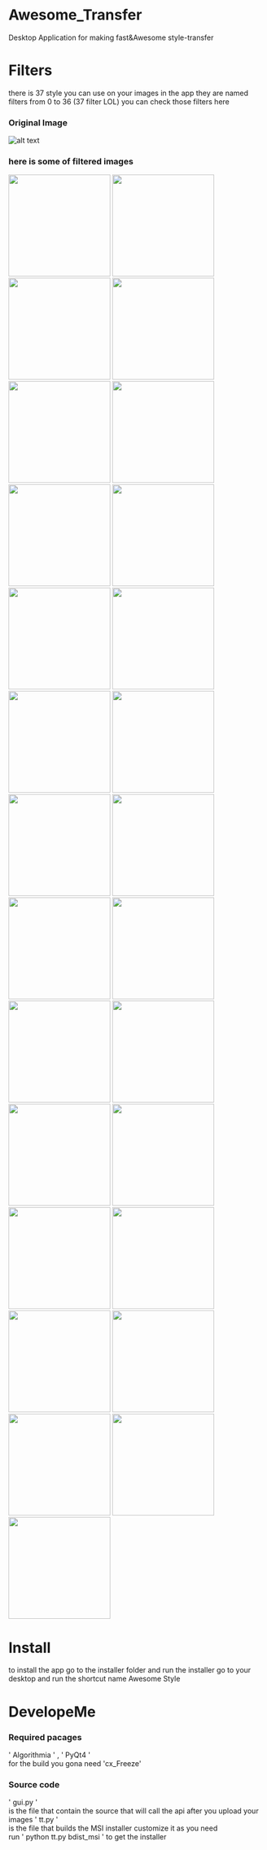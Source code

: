 # Awesome_Transfer
Desktop Application for making fast&Awesome style-transfer

# Filters
there is 37 style you can use on your images in the app they are named filters from 0 to 36 (37 filter LOL)
you can check those filters here<br>
### Original Image 
![alt text](https://github.com/aa-ahmed-aa/Awesome_Transfer/blob/master/images/original.jpg "Filter 0")
<br>
### here is some of filtered images
<img src="https://github.com/aa-ahmed-aa/Awesome_Transfer/blob/master/images/0.jpg" width="200" height="200"> <img src="https://github.com/aa-ahmed-aa/Awesome_Transfer/blob/master/images/1.jpg" width="200" height="200"> <img src="https://github.com/aa-ahmed-aa/Awesome_Transfer/blob/master/images/2.jpg" width="200" height="200">
<img src="https://github.com/aa-ahmed-aa/Awesome_Transfer/blob/master/images/3.jpg" width="200" height="200">
<img src="https://github.com/aa-ahmed-aa/Awesome_Transfer/blob/master/images/4.jpg" width="200" height="200">
<img src="https://github.com/aa-ahmed-aa/Awesome_Transfer/blob/master/images/5.jpg" width="200" height="200">
<img src="https://github.com/aa-ahmed-aa/Awesome_Transfer/blob/master/images/6.jpg" width="200" height="200">
<img src="https://github.com/aa-ahmed-aa/Awesome_Transfer/blob/master/images/7.jpg" width="200" height="200">
<img src="https://github.com/aa-ahmed-aa/Awesome_Transfer/blob/master/images/8.jpg" width="200" height="200">
<img src="https://github.com/aa-ahmed-aa/Awesome_Transfer/blob/master/images/9.jpg" width="200" height="200">
<img src="https://github.com/aa-ahmed-aa/Awesome_Transfer/blob/master/images/10.jpg" width="200" height="200">
<img src="https://github.com/aa-ahmed-aa/Awesome_Transfer/blob/master/images/11.jpg" width="200" height="200">
<img src="https://github.com/aa-ahmed-aa/Awesome_Transfer/blob/master/images/12.jpg" width="200" height="200">
<img src="https://github.com/aa-ahmed-aa/Awesome_Transfer/blob/master/images/13.jpg" width="200" height="200">
<img src="https://github.com/aa-ahmed-aa/Awesome_Transfer/blob/master/images/14.jpg" width="200" height="200">
<img src="https://github.com/aa-ahmed-aa/Awesome_Transfer/blob/master/images/15.jpg" width="200" height="200">
<img src="https://github.com/aa-ahmed-aa/Awesome_Transfer/blob/master/images/16.jpg" width="200" height="200">
<img src="https://github.com/aa-ahmed-aa/Awesome_Transfer/blob/master/images/17.jpg" width="200" height="200">
<img src="https://github.com/aa-ahmed-aa/Awesome_Transfer/blob/master/images/18.jpg" width="200" height="200">
<img src="https://github.com/aa-ahmed-aa/Awesome_Transfer/blob/master/images/19.jpg" width="200" height="200">
<img src="https://github.com/aa-ahmed-aa/Awesome_Transfer/blob/master/images/20.jpg" width="200" height="200">
<img src="https://github.com/aa-ahmed-aa/Awesome_Transfer/blob/master/images/21.jpg" width="200" height="200">
<img src="https://github.com/aa-ahmed-aa/Awesome_Transfer/blob/master/images/22.jpg" width="200" height="200">
<img src="https://github.com/aa-ahmed-aa/Awesome_Transfer/blob/master/images/23.jpg" width="200" height="200">
<img src="https://github.com/aa-ahmed-aa/Awesome_Transfer/blob/master/images/24.jpg" width="200" height="200">
<img src="https://github.com/aa-ahmed-aa/Awesome_Transfer/blob/master/images/25.jpg" width="200" height="200">
<img src="https://github.com/aa-ahmed-aa/Awesome_Transfer/blob/master/images/26.jpg" width="200" height="200">


# Install
to install the app go to the installer folder and run the installer go to your desktop and run the shortcut name Awesome Style

# DevelopeMe
### Required pacages
' Algorithmia ' , ' PyQt4 ' <br>
for the build you gona need 'cx_Freeze' 
### Source code
' gui.py ' <br>
is the file that contain the source that will call the api after you upload your images
' tt.py ' <br>
is the file that builds the MSI installer customize it as you need <br>
run ' python tt.py bdist_msi ' to get the installer